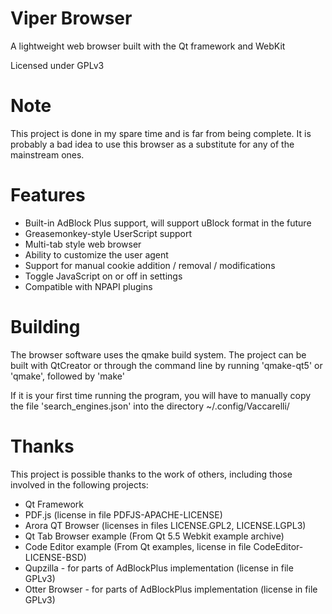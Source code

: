 # Viper Browser

A lightweight web browser built with the Qt framework and WebKit

Licensed under GPLv3

# Note

This project is done in my spare time and is far from being complete. It is probably a bad idea to use this browser as a substitute for any of the mainstream ones.

# Features

* Built-in AdBlock Plus support, will support uBlock format in the future
* Greasemonkey-style UserScript support
* Multi-tab style web browser
* Ability to customize the user agent
* Support for manual cookie addition / removal / modifications
* Toggle JavaScript on or off in settings
* Compatible with NPAPI plugins

# Building

The browser software uses the qmake build system. The project can be built with QtCreator or through the command line by running 'qmake-qt5' or 'qmake', followed by 'make'

If it is your first time running the program, you will have to manually copy the file 'search_engines.json' into the directory ~/.config/Vaccarelli/

# Thanks

This project is possible thanks to the work of others, including those involved in the following projects:

* Qt Framework
* PDF.js (license in file PDFJS-APACHE-LICENSE)
* Arora QT Browser (licenses in files LICENSE.GPL2, LICENSE.LGPL3)
* Qt Tab Browser example (From Qt 5.5 Webkit example archive)
* Code Editor example (From Qt examples, license in file CodeEditor-LICENSE-BSD)
* Qupzilla - for parts of AdBlockPlus implementation (license in file GPLv3)
* Otter Browser - for parts of AdBlockPlus implementation (license in file GPLv3)
